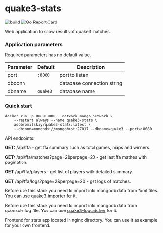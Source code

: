 # quake3-stats
[![build](https://github.com/adobromilskiy/quake3-stats/actions/workflows/ci.yml/badge.svg)](https://github.com/adobromilskiy/quake3-stats/actions/workflows/ci.yml) [![Go Report Card](https://goreportcard.com/badge/github.com/adobromilskiy/quake3-stats)](https://goreportcard.com/report/github.com/adobromilskiy/quake3-stats)

Web application to show results of quake3 matches.

### Application parameters

Required parameters has no default value.

| Parameter | Default | Description |
|-----------|---------|-------------|
| port   | `:8080`   | port to listen |
| dbconn |          | database connection string |
| dbname | `quake3` | database name |


### Quick start

```console
docker run -p 8080:8080 --network mongo_network \
	--restart always --name quake3-stats \
	adobromilskiy/quake3-stats:latest \
	--dbconn=mongodb://mongohost:27017 --dbname=quake3 --port=:8080
```

API endpoints:

**GET:** /api/ffa - get ffa summary such as total games, maps and winners.

**GET:** /api/ffa/matches?page=2&perpage=20 - get last ffa mathes with pagination.

**GET** /api/ffa/players - get list of players with detailed summary.

**GET** /api/ffa/logs?page=2&perpage=20 - get logs of matches.

Before use this stack you need to import into mongodb data from *xml files. You can use [quake3-importer](https://github.com/adobromilskiy/quake3-importer) for it.

Before use this stack you need to import into mongodb data from qconsole.log file. You can use [quake3-logcatcher](https://github.com/adobromilskiy/quake3-logcatcher) for it.

Frontend for stats app located in nginx directory. You can use it as example for your own frontend.